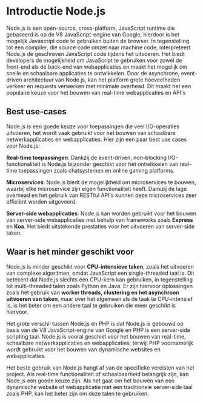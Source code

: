 # Introductie Node.js

Node.js is een open-source, cross-platform, JavaScript runtime die gebaseerd is op de V8 JavaScript-engine van Google, hierdoor is het mogelijk Javascript code te gebruiken buiten de browser. In tegenstelling tot een compiler, die source code omzet naar machine code, interpreteert Node.js de geschreven JavaScript code tijdens het uitvoeren. Het biedt developers de mogelijkheid om JavaScript te gebruiken voor zowel de front-end als de back-end van webapplicaties en maakt het mogelijk om snelle en schaalbare applicaties te ontwikkelen. Door de asynchrone, event-driven architectuur van Node.js, kan het platform grote hoeveelheden verkeer en requests verwerken met minimale overhead. Dit maakt het een populaire keuze voor het bouwen van real-time webapplicaties en API's

## Best use-cases

Node.js is een goede keuze voor toepassingen die veel I/O-operaties uitvoeren, het wordt vaak gebruikt voor het bouwen van schaalbare netwerkapplicaties en webapplicaties.
Hier zijn een paar best use cases voor Node.js:

**Real-time toepassingen**: Dankzij de event-driven, non-blocking I/O-functionaliteit is Node.js bijzonder geschikt voor het ontwikkelen van real-time toepassingen zoals chatsystemen en online gaming platforms.

**Microservices**: Node.js biedt de mogelijkheid om microservices te bouwen, waarbij elke microservice zijn eigen functionaliteit heeft. Dankzij de lage overhead en het gebruik van RESTful API's kunnen deze microservices zeer efficiënt worden uitgevoerd.

**Server-side webapplicaties**: Node.js kan worden gebruikt voor het bouwen van server-side webapplicaties met behulp van frameworks zoals **Express** en **Koa**. Het biedt uitstekende prestaties voor het uitvoeren van server-side taken.

## Waar is het minder geschikt voor

Node.js is minder geschikt voor **CPU-intensieve taken**, zoals het uitvoeren van complexe algoritmen, omdat JavaScript een single-threaded taal is. Dit betekent dat Node.js slechts één CPU-kern kan gebruiken, in tegenstelling tot multi-threaded talen zoals Python en Java. Er zijn hiervoor oplossingen zoals het gebruik van **worker threads, clustering en het asynchroon uitvoeren van taken**, maar over het algemeen als de taak te CPU-intensief is, is het beter om een andere taal te gebruiken die meer geschikt is hiervoor.

Het grote verschil tussen Node.js en PHP is dat Node.js is gebouwd op basis van de V8 JavaScript-engine van Google en PHP is een server-side scripting taal. Node.js is vooral geschikt voor het bouwen van real-time, schaalbare netwerkapplicaties en webapplicaties, terwijl PHP voornamelijk wordt gebruikt voor het bouwen van dynamische websites en webapplicaties.

Het beste gebruik van Node.js hangt af van de specifieke vereisten van het project. Als real-time functionaliteit of schaalbaarheid belangrijk zijn, kan Node.js een goede keuze zijn. Als het gaat om het bouwen van een dynamische website of webapplicatie met een traditionele server-side taal zoals PHP, kan het beter zijn om deze talen te gebruiken.
